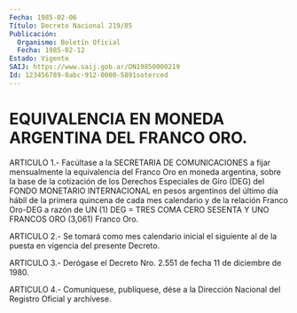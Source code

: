 ```yaml
---
Fecha: 1985-02-06
Título: Decreto Nacional 219/85
Publicación:
  Organismo: Boletín Oficial
  Fecha: 1985-02-12
Estado: Vigente
SAIJ: https://www.saij.gob.ar/DN19850000219
Id: 123456789-0abc-912-0000-5891soterced
---
```

# EQUIVALENCIA EN MONEDA ARGENTINA DEL FRANCO ORO.

<a id="1"></a>
ARTICULO  1.-  Facúltase  a la SECRETARIA DE COMUNICACIONES a fijar mensualmente la equivalencia  del  Franco  Oro en moneda argentina, sobre la base de la cotización de los Derechos  Especiales  de Giro (DEG)  del  FONDO  MONETARIO  INTERNACIONAL en pesos argentinos del último día hábil de la primera  quincena  de  cada mes calendario y de  la relación Franco Oro-DEG a razón de UN (1)  DEG  =  TRES COMA CERO SESENTA Y UNO FRANCOS ORO (3,061) Franco Oro.

<a id="2"></a>
ARTICULO  2.- Se tomará como mes calendario inicial el siguiente al de la puesta en vigencia del presente Decreto.

<a id="3"></a>
ARTICULO  3.-  Derógase  el  Decreto  Nro.  2.551  de  fecha  11  de diciembre de 1980.

<a id="4"></a>
ARTICULO  4.- Comuníquese, publíquese, dése a la Dirección Nacional del Registro Oficial y archívese.